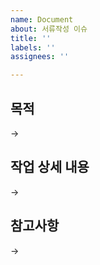 ```yaml
---
name: Document
about: 서류작성 이슈
title: ''
labels: ''
assignees: ''

---
```


## 목적
->

## 작업 상세 내용
->

## 참고사항
->
